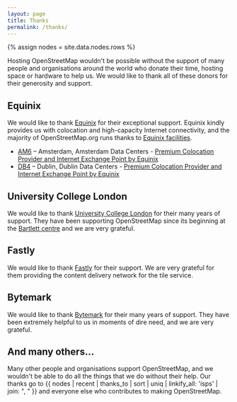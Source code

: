 ```yaml
---
layout: page
title: Thanks
permalink: /thanks/
---
```


{% assign nodes = site.data.nodes.rows %}

Hosting OpenStreetMap wouldn't be possible without the support of many people and organisations around the world who donate their time, hosting space or hardware to help us. We would like to thank all of these donors for their generosity and support.

## Equinix

We would like to thank [Equinix](https://www.equinix.com/) for their exceptional support. Equinix kindly provides us with colocation and high-capacity Internet connectivity, and the majority of OpenStreetMap.org runs thanks to [Equinix facilities](https://www.equinix.com/data-centers).

* [AM6](https://www.equinix.com/data-centers/europe-colocation/netherlands-colocation/amsterdam-data-centers/am6) – Amsterdam, Amsterdam Data Centers - [Premium Colocation Provider and Internet Exchange Point by Equinix](https://www.equinix.com/data-centers/europe-colocation/netherlands-colocation/amsterdam-data-centers)
* [DB4](https://www.equinix.com/data-centers/europe-colocation/ireland-colocation/dublin-data-centers/db4) – Dublin, Dublin Data Centers - [Premium Colocation Provider and Internet Exchange Point by Equinix](https://www.equinix.com/data-centers/europe-colocation/ireland-colocation/dublin-data-centers)

## University College London

We would like to thank [University College London](http://www.ucl.ac.uk/) for their many years of support. They have been supporting OpenStreetMap since its beginning at the [Bartlett centre](https://www.ucl.ac.uk/bartlett/casa/) and we are very grateful.

## Fastly

We would like to thank [Fastly](https://www.fastly.com/) for their support. We are very grateful for them providing the content delivery network for the tile service.

## Bytemark

We would like to thank [Bytemark](https://www.bytemark.co.uk/) for their many years of support. They have been extremely helpful to us in moments of dire need, and we are very grateful.

## And many others...

Many other people and organisations support OpenStreetMap, and we wouldn't be able to do all the things that we do without their help. Our thanks go to {{ nodes | recent | thanks_to | sort | uniq | linkify_all: 'isps' | join: ", " }} and everyone else who contributes to making OpenStreetMap.
